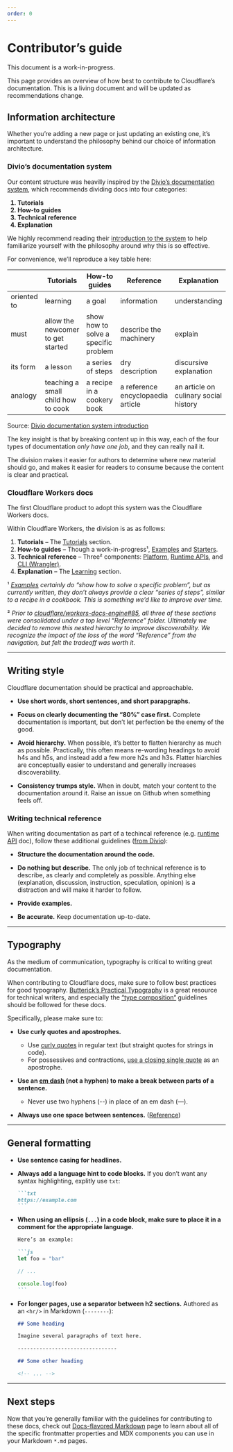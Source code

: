 ```yaml
---
order: 0
---
```


# Contributor’s guide

<Aside>

This document is a work-in-progress.

</Aside>

This page provides an overview of how best to contribute to Cloudflare’s documentation. This is a living document and will be updated as recommendations change.

## Information architecture

Whether you’re adding a new page or just updating an existing one, it’s important to understand the philosophy behind our choice of information architecture.

### Divio’s documentation system

Our content structure was heavilly inspired by the [Divio’s documentation system](https://documentation.divio.com), which recommends dividing docs into four categories:

<strong>

1. Tutorials
2. How-to guides
3. Technical reference
4. Explanation

</strong>

We highly recommend reading their [introduction to the system](https://documentation.divio.com/introduction) to help familiarize yourself with the philosophy around why this is so effective.

For convenience, we’ll reproduce a key table here:

<TableWrap>
<span style={{fontSize:".9em"}}>

|            | Tutorials                          | How-to guides                        | Reference                         | Explanation                           |
|------------|------------------------------------|--------------------------------------|-----------------------------------|---------------------------------------|
| oriented to| learning                           | a goal                               | information                       | understanding                         |
| must       | allow the newcomer to get started  | show how to solve a specific problem | describe the machinery            | explain                               |
| its form   | a lesson                           | a series of steps                    | dry description                   | discursive explanation                |
| analogy    | teaching a small child how to cook | a recipe in a cookery book           | a reference encyclopaedia article | an article on culinary social history |

</span>
</TableWrap>

<p style={{margin:"-.5em 0 1.5em",fontSize:".9em"}}>

Source: [Divio documentation system introduction](https://documentation.divio.com/introduction)

</p>

The key insight is that by breaking content up in this way, each of the four types of documentation _only have one job_, and they can really nail it.

The division makes it easier for authors to determine where new material should go, and makes it easier for readers to consume because the content is clear and practical.

### Cloudflare Workers docs

The first Cloudflare product to adopt this system was the Cloudflare Workers docs.

Within Cloudflare Workers, the division is as as follows:

1. **Tutorials** – The [Tutorials](/tutorials) section.
2. **How-to guides** – Though a work-in-progress¹, [Examples](/examples) and [Starters](/starters).
3. **Technical reference** – Three² components: [Platform](/platform), [Runtime APIs](/runtime-apis), and [CLI (Wrangler)](/cli-wrangler).
4. **Explanation** – The [Learning](/learning) section.

¹ _[Examples](/examples) certainly do “show how to solve a specific problem”, but as currently written, they don’t always provide a clear “series of steps”, similar to a recipe in a cookbook. This is something we’d like to improve over time._

² _Prior to [cloudflare/workers-docs-engine#85](https://github.com/cloudflare/workers-docs-engine/pull/85), all three of these sections were consolidated under a top level “Reference” folder. Ultimately we decided to remove this nested hierarchy to improve discoverability. We recognize the impact of the loss of the word “Reference” from the navigation, but felt the tradeoff was worth it._

--------------------------------

## Writing style

Cloudflare documentation should be practical and approachable.

- **Use short words, short sentences, and short parapgraphs.**

- **Focus on clearly documenting the “80%” case first.** Complete documentation is important, but don’t let perfection be the enemy of the good.

- **Avoid hierarchy.** When possible, it’s better to flatten hierarchy as much as possible. Practically, this often means re-wording headings to avoid h4s and h5s, and instead add a few more h2s and h3s. Flatter hiarchies are conceptually easier to understand and generally increases discoverability.

- **Consistency trumps style.** When in doubt, match your content to the documentation around it. Raise an issue on Github when something feels off.

### Writing technical reference

When writing documentation as part of a techincal reference (e.g. [runtime API](/runtime-apis) doc), follow these additional guidelines ([from Divio](https://documentation.divio.com/reference/#reference)):

- **Structure the documentation around the code.**

- **Do nothing but describe.** The only job of technical reference is to describe, as clearly and completely as possible. Anything else (explanation, discussion, instruction, speculation, opinion) is a distraction and will make it harder to follow.

- **Provide examples.**

- **Be accurate.** Keep documentation up-to-date.

--------------------------------

## Typography

As the medium of communication, typography is critical to writing great documentation.

When contributing to Cloudflare docs, make sure to follow best practices for good typography. [Butterick’s Practical Typography](https://practicaltypography.com) is a great resource for technical writers, and especially the [“type composition“](https://practicaltypography.com/type-composition.html) guidelines should be followed for these docs.

Specifically, please make sure to:

- **Use curly quotes and apostrophes.**
  - Use [curly quotes](https://practicaltypography.com/straight-and-curly-quotes.html) in regular text (but straight quotes for strings in code).
  - For possessives and contractions, [use a closing single quote](https://practicaltypography.com/apostrophes.html) as an apostrophe.

- **Use an [em dash](https://practicaltypography.com/hyphens-and-dashes.html) (not a hyphen) to make a break between parts of a sentence.**
  - Never use two hyphens (--) in place of an em dash (—).

- **Always use one space between sentences.** ([Reference](https://practicaltypography.com/one-space-between-sentences.html))

--------------------------------

## General formatting

- **Use sentence casing for headlines.**

- **Always add a language hint to code blocks.** If you don’t want any syntax highlighting, explitly use `txt`:

  ``````markdown
  ```txt
  https://example.com
  ```
  ``````

- **When using an ellipsis (`...`) in a code block, make sure to place it in a comment for the appropriate language.**

  ``````markdown
  Here’s an example:

  ```js
  let foo = "bar"

  // ...

  console.log(foo)
  ```
  ``````

- **For longer pages, use a separator between h2 sections.** Authored as an `<hr/>` in Markdown (`--------`):

  ```markdown
  ## Some heading

  Imagine several paragraphs of text here.

  --------------------------------

  ## Some other heading

  <!-- ... -->
  ```

--------------------------------

## Next steps

Now that you’re generally familiar with the guidelines for contributing to these docs, check out [Docs-flavored Markdown](/docs-engine/docs-flavored-markdown/) page to learn about all of the specific frontmatter properties and MDX components you can use in your Markdown `*.md` pages.
